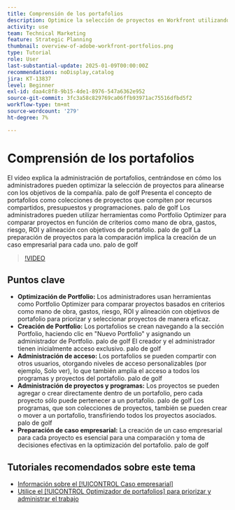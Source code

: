```yaml
---
title: Comprensión de los portafolios
description: Optimice la selección de proyectos en Workfront utilizando Portfolio Optimizer, creando portafolios con acceso administrado, organizando proyectos y programas y preparando casos comerciales para la toma de decisiones informada.
activity: use
team: Technical Marketing
feature: Strategic Planning
thumbnail: overview-of-adobe-workfront-portfolios.png
type: Tutorial
role: User
last-substantial-update: 2025-01-09T00:00:00Z
recommendations: noDisplay,catalog
jira: KT-13837
level: Beginner
exl-id: daa4c8f8-9b15-4de1-8976-547a6362e952
source-git-commit: 3fc3a58c829769ca06ffb93971ac75516dfbd5f2
workflow-type: tm+mt
source-wordcount: '279'
ht-degree: 7%

---
```


# Comprensión de los portafolios

El vídeo explica la administración de portafolios, centrándose en cómo los administradores pueden optimizar la selección de proyectos para alinearse con los objetivos de la compañía. palo de golf Presenta el concepto de portafolios como colecciones de proyectos que compiten por recursos compartidos, presupuestos y programaciones. palo de golf Los administradores pueden utilizar herramientas como Portfolio Optimizer para comparar proyectos en función de criterios como mano de obra, gastos, riesgo, ROI y alineación con objetivos de portafolio. palo de golf La preparación de proyectos para la comparación implica la creación de un caso empresarial para cada uno. palo de golf


>[!VIDEO](https://video.tv.adobe.com/v/3442831/?quality=12&learn=on&enablevpops&captions=spa)

## Puntos clave

* **Optimización de Portfolio:** Los administradores usan herramientas como Portfolio Optimizer para comparar proyectos basados en criterios como mano de obra, gastos, riesgo, ROI y alineación con objetivos de portafolio para priorizar y seleccionar proyectos de manera eficaz.
* **Creación de Portfolio:** Los portafolios se crean navegando a la sección Portfolio, haciendo clic en &quot;Nuevo Portfolio&quot; y asignando un administrador de Portfolio. palo de golf El creador y el administrador tienen inicialmente acceso exclusivo. palo de golf
* **Administración de acceso:** Los portafolios se pueden compartir con otros usuarios, otorgando niveles de acceso personalizables (por ejemplo, Solo ver), lo que también amplía el acceso a todos los programas y proyectos del portafolio. palo de golf
* **Administración de proyectos y programas:** Los proyectos se pueden agregar o crear directamente dentro de un portafolio, pero cada proyecto sólo puede pertenecer a un portafolio. palo de golf Los programas, que son colecciones de proyectos, también se pueden crear o mover a un portafolio, transfiriendo todos los proyectos asociados. palo de golf
* **Preparación de caso empresarial:** La creación de un caso empresarial para cada proyecto es esencial para una comparación y toma de decisiones efectivas en la optimización del portafolio. palo de golf


## Tutoriales recomendados sobre este tema

* [Información sobre el [!UICONTROL Caso empresarial]](/help/portfolios-and-programs/introduction-to-the-business-case.md)
* [Utilice el [!UICONTROL Optimizador de portafolios] para priorizar y administrar el trabajo](/help/portfolios-and-programs/prioritize-and-manage-work-with-portfolios.md)

